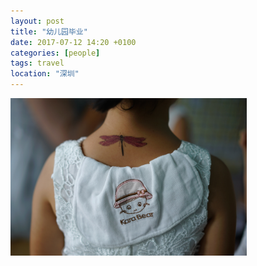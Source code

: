 ```yaml
---
layout: post
title: "幼儿园毕业"
date: 2017-07-12 14:20 +0100
categories: [people]
tags: travel
location: "深圳"
---
```


<img src="/img/2017/20170712-DSC01708.jpg" alt="幼儿园毕业" style="width: 75%; height: 75%"/>
